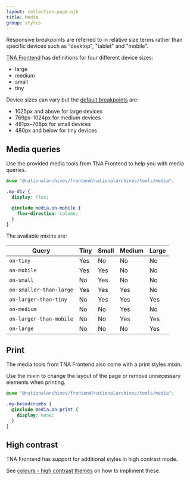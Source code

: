 ```yaml
---
layout: collection-page.njk
title: Media
group: styles
---
```


Responsive breakpoints are referred to in relative size terms rather than specific devices such as "desktop", "tablet" and "mobile".

[TNA Frontend](https://github.com/nationalarchives/tna-frontend) has definitions for four different device sizes:

- large
- medium
- small
- tiny

Device sizes can vary but the [default breakpoints](https://github.com/nationalarchives/tna-frontend/blob/main/src/nationalarchives/variables/_media.scss) are:

- 1025px and above for large devices
- 769px&ndash;1024px for medium devices
- 481px&ndash;768px for small devices
- 480px and below for tiny devices

## Media queries

Use the provided media tools from TNA Frontend to help you with media queries.

```scss
@use "@nationalarchives/frontend/nationalarchives/tools/media";

.my-div {
  display: flex;

  @include media.on-mobile {
    flex-direction: column;
  }
}
```

The available mixins are:

| Query                   | Tiny                                        | Small                                       | Medium                                      | Large                                       |
| ----------------------- | ------------------------------------------- | ------------------------------------------- | ------------------------------------------- | ------------------------------------------- |
| `on-tiny`               | <i class="fa-solid fa-fw fa-check"></i> Yes | <i class="fa-solid fa-fw fa-xmark"></i> No  | <i class="fa-solid fa-fw fa-xmark"></i> No  | <i class="fa-solid fa-fw fa-xmark"></i> No  |
| `on-mobile`             | <i class="fa-solid fa-fw fa-check"></i> Yes | <i class="fa-solid fa-fw fa-check"></i> Yes | <i class="fa-solid fa-fw fa-xmark"></i> No  | <i class="fa-solid fa-fw fa-xmark"></i> No  |
| `on-small`              | <i class="fa-solid fa-fw fa-xmark"></i> No  | <i class="fa-solid fa-fw fa-check"></i> Yes | <i class="fa-solid fa-fw fa-xmark"></i> No  | <i class="fa-solid fa-fw fa-xmark"></i> No  |
| `on-smaller-than-large` | <i class="fa-solid fa-fw fa-check"></i> Yes | <i class="fa-solid fa-fw fa-check"></i> Yes | <i class="fa-solid fa-fw fa-check"></i> Yes | <i class="fa-solid fa-fw fa-xmark"></i> No |
| `on-larger-than-tiny`   | <i class="fa-solid fa-fw fa-xmark"></i> No  | <i class="fa-solid fa-fw fa-check"></i> Yes | <i class="fa-solid fa-fw fa-check"></i> Yes | <i class="fa-solid fa-fw fa-check"></i> Yes |
| `on-medium`             | <i class="fa-solid fa-fw fa-xmark"></i> No  | <i class="fa-solid fa-fw fa-xmark"></i> No  | <i class="fa-solid fa-fw fa-check"></i> Yes | <i class="fa-solid fa-fw fa-xmark"></i> No  |
| `on-larger-than-mobile` | <i class="fa-solid fa-fw fa-xmark"></i> No  | <i class="fa-solid fa-fw fa-xmark"></i> No  | <i class="fa-solid fa-fw fa-check"></i> Yes | <i class="fa-solid fa-fw fa-check"></i> Yes |
| `on-large`              | <i class="fa-solid fa-fw fa-xmark"></i> No  | <i class="fa-solid fa-fw fa-xmark"></i> No  | <i class="fa-solid fa-fw fa-xmark"></i> No  | <i class="fa-solid fa-fw fa-check"></i> Yes |

## Print

The media tools from TNA Frontend also come with a print styles mixin.

Use the mixin to change the layout of the page or remove unnecessary elements when printing.

```scss
@use "@nationalarchives/frontend/nationalarchives/tools/media";

.my-breadcrumbs {
  @include media.on-print {
    display: none;
  }
}
```

## High contrast

TNA Frontend has support for additional styles in high contrast mode.

See [colours - high contrast themes](/design-system/styles/colours/#high-contrast-themes) on how to impliment these.
